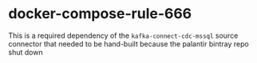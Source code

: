 # docker-compose-rule-666

This is a required dependency of the `kafka-connect-cdc-mssql` source connector that needed to be hand-built because the palantir bintray repo shut down

